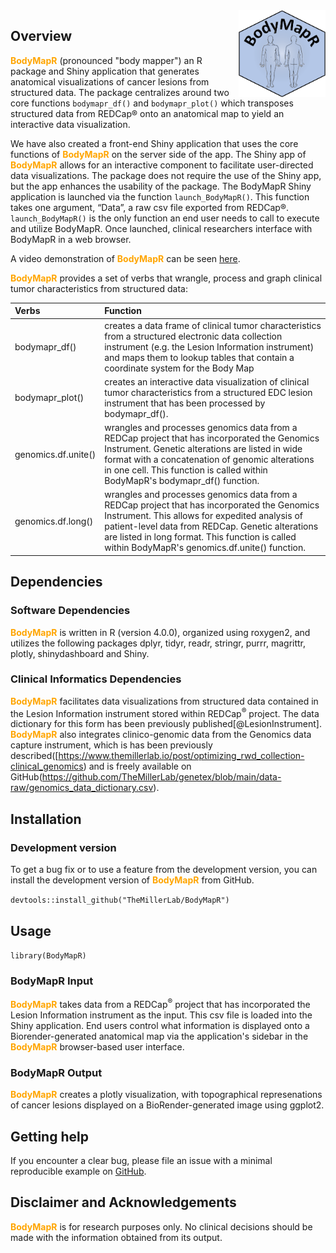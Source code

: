 <img src='man/figures/logo.png' align="right" height="139" />

<!-- badges: start -->
<!-- badges: end -->

## Overview  
<font color = 'orange' ><b>BodyMapR</b></font> (pronounced "body mapper") an R package and Shiny application that generates anatomical visualizations of cancer lesions from structured data. The package centralizes around two core functions `bodymapr_df()` and `bodymapr_plot()` which transposes structured data from REDCap® onto an anatomical map to yield an interactive data visualization.

We have also created a front-end Shiny application that uses the core functions of <font color = 'orange' ><b>BodyMapR</b></font> on the server side of the app. The Shiny app of <font color = 'orange' ><b>BodyMapR</b></font> allows for an interactive component to facilitate user-directed data visualizations. The package does not require the use of the Shiny app, but the app enhances the usability of the package. The BodyMapR Shiny application is launched via the function `launch_BodyMapR()`. This function takes one argument, “Data”, a raw csv file exported from REDCap®. `launch_BodyMapR()` is the only function an end user needs to call to execute and utilize BodyMapR. Once launched, clinical researchers interface with BodyMapR in a web browser. 

A video demonstration of <font color = 'orange' ><b>BodyMapR</b></font> can be seen [here](https://www.dropbox.com/s/von8vny8t6zfkus/BodyMapR%20Video%20Demo.mov?dl=0).

<font color = 'orange' ><b>BodyMapR</b></font> provides a set of verbs that wrangle, process and graph clinical tumor characteristics from structured data:  

  | Verbs | Function |
  | :---        |    :---   |
|bodymapr_df()|creates a data frame of clinical tumor characteristics from a structured electronic data collection instrument (e.g. the Lesion Information instrument) and maps them to lookup tables that contain a coordinate system for the Body Map|
|bodymapr_plot()|creates an interactive data visualization of clinical tumor characteristics from a structured EDC lesion instrument that has been processed by bodymapr_df().|
|genomics.df.unite()|wrangles and processes genomics data from a REDCap project that has incorporated the Genomics Instrument. Genetic alterations are listed in wide format with a concatenation of genomic alterations in one cell. This function is called within BodyMapR's bodymapr_df() function.|
|genomics.df.long()|wrangles and processes genomics data from a REDCap project that has incorporated the Genomics Instrument. This allows for expedited analysis of patient-level data from REDCap. Genetic alterations are listed in long format. This function is called within BodyMapR's genomics.df.unite() function. |

## Dependencies
### Software Dependencies
<font color = 'orange' ><b>BodyMapR</b></font> is written in R (version 4.0.0), organized using roxygen2, and utilizes the following packages dplyr, tidyr, readr, stringr, purrr, magrittr, plotly, shinydashboard and Shiny.

### Clinical Informatics Dependencies  
<font color = 'orange' ><b>BodyMapR</b></font> facilitates data visualizations from structured data contained in the Lesion Information instrument stored within REDCap<sup>&#174;</sup> project. The data dictionary for this form has been previously published[@LesionInstrument]. <font color = 'orange' ><b>BodyMapR</b></font> also integrates clinico-genomic data from the Genomics data capture instrument, which is has been previously described([https://www.themillerlab.io/post/optimizing_rwd_collection-clinical_genomics) and is freely available on GitHub(https://github.com/TheMillerLab/genetex/blob/main/data-raw/genomics_data_dictionary.csv). 

## Installation

### Development version

To get a bug fix or to use a feature from the development version, you can install 
the development version of <font color = 'orange' ><b>BodyMapR</b></font> from GitHub.

`devtools::install_github("TheMillerLab/BodyMapR")`


## Usage
`library(BodyMapR)`

### BodyMapR Input  
<font color = 'orange' ><b>BodyMapR</b></font> takes data from a REDCap<sup>&#174;</sup> project that has incorporated the Lesion Information instrument as the input. This csv file is loaded into the Shiny application. End users control what information is displayed onto a Biorender-generated anatomical map via the application's sidebar in the <font color = 'orange' ><b>BodyMapR</b></font> browser-based user interface. 

### BodyMapR Output 
<font color = 'orange' ><b>BodyMapR</b></font> creates a plotly visualization, with topographical represenations of cancer lesions displayed on a BioRender-generated image using ggplot2.

## Getting help
If you encounter a clear bug, please file an issue with a minimal reproducible example on [GitHub](https://github.com/TheMillerLab/BodyMapR/issues).

## Disclaimer and Acknowledgements
<font color = 'orange' ><b>BodyMapR</b></font> is for research purposes only. No clinical decisions should be made with the information obtained from its output.
